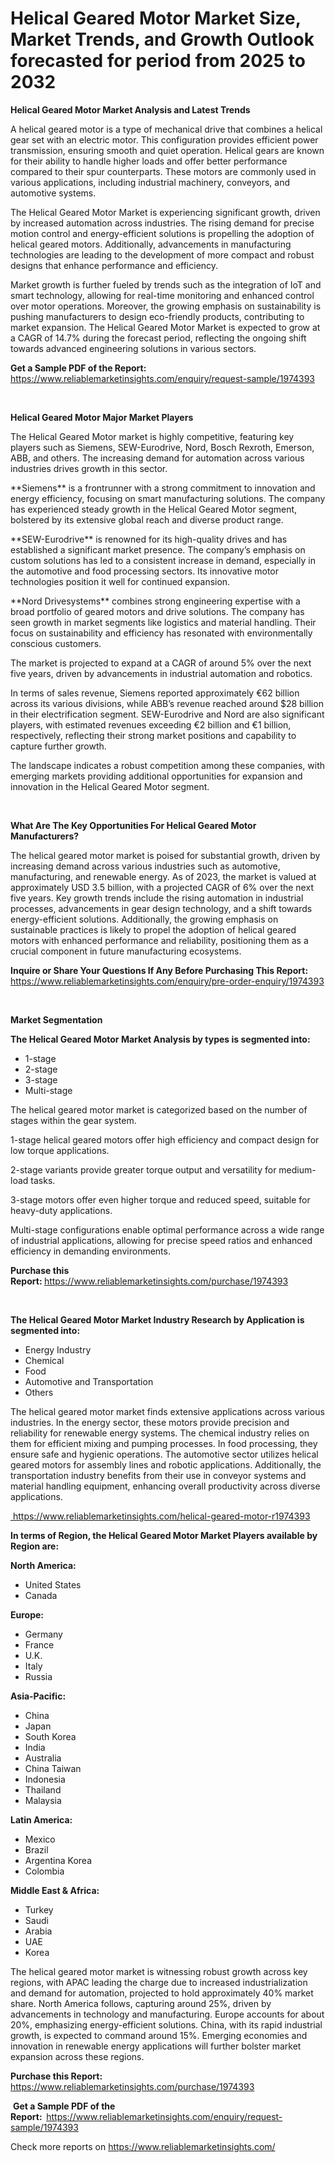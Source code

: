 <p><h1>Helical Geared Motor Market Size, Market Trends, and Growth Outlook forecasted for period from 2025 to 2032</h1></p><p><strong>Helical Geared Motor Market Analysis and Latest Trends</strong></p>
<p><p>A helical geared motor is a type of mechanical drive that combines a helical gear set with an electric motor. This configuration provides efficient power transmission, ensuring smooth and quiet operation. Helical gears are known for their ability to handle higher loads and offer better performance compared to their spur counterparts. These motors are commonly used in various applications, including industrial machinery, conveyors, and automotive systems.</p><p>The Helical Geared Motor Market is experiencing significant growth, driven by increased automation across industries. The rising demand for precise motion control and energy-efficient solutions is propelling the adoption of helical geared motors. Additionally, advancements in manufacturing technologies are leading to the development of more compact and robust designs that enhance performance and efficiency.</p><p>Market growth is further fueled by trends such as the integration of IoT and smart technology, allowing for real-time monitoring and enhanced control over motor operations. Moreover, the growing emphasis on sustainability is pushing manufacturers to design eco-friendly products, contributing to market expansion. The Helical Geared Motor Market is expected to grow at a CAGR of 14.7% during the forecast period, reflecting the ongoing shift towards advanced engineering solutions in various sectors.</p></p>
<p><strong>Get a Sample PDF of the Report:&nbsp;</strong> <a href="https://www.reliablemarketinsights.com/enquiry/request-sample/1974393?utm_campaign=2012&utm_medium=2&utm_source=Github&utm_content=ia&utm_term=20022025&utm_id=helical-geared-motor">https://www.reliablemarketinsights.com/enquiry/request-sample/1974393</a></p>
<p>&nbsp;</p>
<p><strong>Helical Geared Motor Major Market Players</strong></p>
<p><p>The Helical Geared Motor market is highly competitive, featuring key players such as Siemens, SEW-Eurodrive, Nord, Bosch Rexroth, Emerson, ABB, and others. The increasing demand for automation across various industries drives growth in this sector.</p><p>**Siemens** is a frontrunner with a strong commitment to innovation and energy efficiency, focusing on smart manufacturing solutions. The company has experienced steady growth in the Helical Geared Motor segment, bolstered by its extensive global reach and diverse product range.</p><p>**SEW-Eurodrive** is renowned for its high-quality drives and has established a significant market presence. The company’s emphasis on custom solutions has led to a consistent increase in demand, especially in the automotive and food processing sectors. Its innovative motor technologies position it well for continued expansion.</p><p>**Nord Drivesystems** combines strong engineering expertise with a broad portfolio of geared motors and drive solutions. The company has seen growth in market segments like logistics and material handling. Their focus on sustainability and efficiency has resonated with environmentally conscious customers.</p><p>The market is projected to expand at a CAGR of around 5% over the next five years, driven by advancements in industrial automation and robotics.</p><p>In terms of sales revenue, Siemens reported approximately €62 billion across its various divisions, while ABB’s revenue reached around $28 billion in their electrification segment. SEW-Eurodrive and Nord are also significant players, with estimated revenues exceeding €2 billion and €1 billion, respectively, reflecting their strong market positions and capability to capture further growth.</p><p>The landscape indicates a robust competition among these companies, with emerging markets providing additional opportunities for expansion and innovation in the Helical Geared Motor segment.</p></p>
<p>&nbsp;</p>
<p><strong>What Are The Key Opportunities For Helical Geared Motor Manufacturers?</strong></p>
<p><p>The helical geared motor market is poised for substantial growth, driven by increasing demand across various industries such as automotive, manufacturing, and renewable energy. As of 2023, the market is valued at approximately USD 3.5 billion, with a projected CAGR of 6% over the next five years. Key growth trends include the rising automation in industrial processes, advancements in gear design technology, and a shift towards energy-efficient solutions. Additionally, the growing emphasis on sustainable practices is likely to propel the adoption of helical geared motors with enhanced performance and reliability, positioning them as a crucial component in future manufacturing ecosystems.</p></p>
<p><strong>Inquire or Share Your Questions If Any Before Purchasing This Report:</strong> <a href="https://www.reliablemarketinsights.com/enquiry/pre-order-enquiry/1974393?utm_campaign=2012&utm_medium=2&utm_source=Github&utm_content=ia&utm_term=20022025&utm_id=helical-geared-motor">https://www.reliablemarketinsights.com/enquiry/pre-order-enquiry/1974393</a></p>
<p>&nbsp;</p>
<p><strong>Market Segmentation</strong></p>
<p><strong>The Helical Geared Motor Market Analysis by types is segmented into:</strong></p>
<p><ul><li>1-stage</li><li>2-stage</li><li>3-stage</li><li>Multi-stage</li></ul></p>
<p><p>The helical geared motor market is categorized based on the number of stages within the gear system. </p><p>1-stage helical geared motors offer high efficiency and compact design for low torque applications. </p><p>2-stage variants provide greater torque output and versatility for medium-load tasks. </p><p>3-stage motors offer even higher torque and reduced speed, suitable for heavy-duty applications. </p><p>Multi-stage configurations enable optimal performance across a wide range of industrial applications, allowing for precise speed ratios and enhanced efficiency in demanding environments.</p></p>
<p><strong>Purchase this Report:&nbsp;</strong><a href="https://www.reliablemarketinsights.com/purchase/1974393?utm_campaign=2012&utm_medium=2&utm_source=Github&utm_content=ia&utm_term=20022025&utm_id=helical-geared-motor">https://www.reliablemarketinsights.com/purchase/1974393</a></p>
<p>&nbsp;</p>
<p><strong>The Helical Geared Motor Market Industry Research by Application is segmented into:</strong></p>
<p><ul><li>Energy Industry</li><li>Chemical</li><li>Food</li><li>Automotive and Transportation</li><li>Others</li></ul></p>
<p><p>The helical geared motor market finds extensive applications across various industries. In the energy sector, these motors provide precision and reliability for renewable energy systems. The chemical industry relies on them for efficient mixing and pumping processes. In food processing, they ensure safe and hygienic operations. The automotive sector utilizes helical geared motors for assembly lines and robotic applications. Additionally, the transportation industry benefits from their use in conveyor systems and material handling equipment, enhancing overall productivity across diverse applications.</p></p>
<p><a href="https://www.reliablemarketinsights.com/helical-geared-motor-r1974393?utm_campaign=2012&utm_medium=2&utm_source=Github&utm_content=ia&utm_term=20022025&utm_id=helical-geared-motor">&nbsp;https://www.reliablemarketinsights.com/helical-geared-motor-r1974393</a></p>
<p><strong>In terms of Region, the Helical Geared Motor Market Players available by Region are:</strong></p>
<p>
    <p> <strong> North America: </strong>
        <ul>
            <li>United States</li>
            <li>Canada</li>
        </ul>
        </p> 
    <p> <strong> Europe: </strong>
        <ul>
            <li>Germany</li>
            <li>France</li>
            <li>U.K.</li>
            <li>Italy</li>
            <li>Russia</li>
        </ul>
        </p> 
    <p> <strong> Asia-Pacific: </strong>
        <ul>
            <li>China</li>
            <li>Japan</li>
            <li>South Korea</li>
            <li>India</li>
            <li>Australia</li>
            <li>China Taiwan</li>
            <li>Indonesia</li>
            <li>Thailand</li>
            <li>Malaysia</li>
        </ul>
        </p> 
    <p> <strong> Latin America: </strong>
        <ul>
            <li>Mexico</li>
            <li>Brazil</li>
            <li>Argentina Korea</li>
            <li>Colombia</li>
        </ul>
        </p> 
    <p> <strong> Middle East & Africa: </strong>
        <ul>
            <li>Turkey</li>
            <li>Saudi</li>
            <li>Arabia</li>
            <li>UAE</li>
            <li>Korea</li>
        </ul>
    </p>
    </p>
<p><p>The helical geared motor market is witnessing robust growth across key regions, with APAC leading the charge due to increased industrialization and demand for automation, projected to hold approximately 40% market share. North America follows, capturing around 25%, driven by advancements in technology and manufacturing. Europe accounts for about 20%, emphasizing energy-efficient solutions. China, with its rapid industrial growth, is expected to command around 15%. Emerging economies and innovation in renewable energy applications will further bolster market expansion across these regions.</p></p>
<p><strong>Purchase this Report: </strong><a href="https://www.reliablemarketinsights.com/purchase/1974393?utm_campaign=2012&utm_medium=2&utm_source=Github&utm_content=ia&utm_term=20022025&utm_id=helical-geared-motor">https://www.reliablemarketinsights.com/purchase/1974393</a></p>
<p>&nbsp;<strong>Get a Sample PDF of the Report:&nbsp;&nbsp;</strong><a href="https://www.reliablemarketinsights.com/enquiry/request-sample/1974393?utm_campaign=2012&utm_medium=2&utm_source=Github&utm_content=ia&utm_term=20022025&utm_id=helical-geared-motor">https://www.reliablemarketinsights.com/enquiry/request-sample/1974393</a></p>
<p><strong></strong></p>
<p>Check more reports on <a href="https://www.reliablemarketinsights.com/?utm_campaign=2012&utm_medium=2&utm_source=Github&utm_content=ia&utm_term=20022025&utm_id=helical-geared-motor">https://www.reliablemarketinsights.com/</a></p>